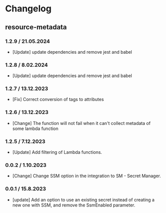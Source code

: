 # Changelog

## resource-metadata

### 1.2.9 / 21.05.2024
* [Update] update dependencies and remove jest and babel

### 1.2.8 / 8.02.2024
* [Update] update dependencies and remove jest and babel

### 1.2.7 / 13.12.2023
* [Fix] Correct conversion of tags to attributes

### 1.2.6 / 13.12.2023
* [Change] The function will not fail when it can't collect metadata of some lambda function

### 1.2.5 / 7.12.2023
* [Update] Add filtering of Lambda functions.

### 0.0.2 / 1.10.2023
* [Change] Change SSM option in the integration to SM - Secret Manager.

### 0.0.1 / 15.8.2023
* [update] Add an option to use an existing secret instead of creating a new one with SSM, and remove the SsmEnabled parameter.
<!-- To add a new entry write: -->
<!-- ### version / full date -->
<!-- * [Update/Bug fix] message that describes the changes that you apply -->